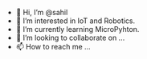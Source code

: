 - 👋 Hi, I’m @sahil
- 👀 I’m interested in IoT and Robotics.
- 🌱 I’m currently learning MicroPyhton.
- 💞️ I’m looking to collaborate on ...
- 📫 How to reach me ...

<!---
sahil610/sahil610 is a ✨ special ✨ repository because its `README.md` (this file) appears on your GitHub profile.
You can click the Preview link to take a look at your changes.
--->
